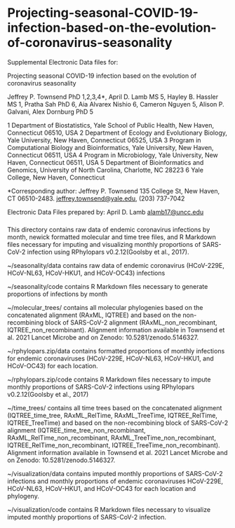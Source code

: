 # Projecting-seasonal-COVID-19-infection-based-on-the-evolution-of-coronavirus-seasonality
Supplemental Electronic Data files for: 

Projecting seasonal COVID-19 infection based on the evolution of coronavirus seasonality

Jeffrey P. Townsend PhD 1,2,3,4*, April D. Lamb MS 5, Hayley B. Hassler MS 1, Pratha Sah PhD 6, Aia Alvarex Nishio 6, Cameron Nguyen 5, Alison P. Galvani, Alex Dornburg PhD 5

1 Department of Biostatistics, Yale School of Public Health, New Haven, Connecticut 06510, USA
2 Department of Ecology and Evolutionary Biology, Yale University, New Haven, Connecticut 06525, USA
3 Program in Computational Biology and Bioinformatics, Yale University, New Haven, Connecticut 06511, USA
4 Program in Microbiology, Yale University, New Haven, Connecticut 06511, USA
5 Department of Bioinformatics and Genomics, University of North Carolina, Charlotte, NC 28223
6 Yale College, New Haven, Connecticut

*Corresponding author:
Jeffrey P. Townsend
135 College St, New Haven, CT 06510-2483. jeffrey.townsend@yale.edu, (203) 737-7042

Electronic Data Files prepared by:
April D. Lamb
alamb17@uncc.edu

###

This directory contains raw data of endemic coronavirus infections by month, newick formatted molecular and time tree files, and R Markdown files necessary for imputing and visualizing monthly proportions of SARS-CoV-2 infection using RPhylopars v0.2.12(Goolsby et al., 2017).

~/seasonality/data contains raw data of endemic coronavirus (HCoV-229E, HCoV-NL63, HCoV-HKU1, and HCoV-OC43) infections

~/seasonality/code contains R Markdown files necessary to generate proportions of infections by month

~/molecular_trees/ contains all molecular phylogenies based on the concatenated alignment (RAxML, IQTREE) and based on the non-recombining block of SARS-CoV-2 alignment (RAxML_non_recombinant, IQTREE_non_recombinant). Alignment information available in Townsend et al. 2021 Lancet Microbe and on Zenodo: 10.5281/zenodo.5146327.

~/rphylopars.zip/data contains formatted proportions of monthly infections for endemic coronaviruses (HCoV-229E, HCoV-NL63, HCoV-HKU1, and HCoV-OC43) for each location.

~/rphylopars.zip/code contains R Markdown files necessary to impute monthly proportions of SARS-CoV-2 infections using RPhylopars v0.2.12(Goolsby et al., 2017)

~/time_trees/ contains all time trees based on the concatenated alignment (IQTREE_time_tree, RAxML_RelTime, RAxML_TreeTime, IQTREE_RelTime, IQTREE_TreeTime) and based on the non-recombining block of SARS-CoV-2 alignment (IQTREE_time_tree_non_recombinant, RAxML_RelTime_non_recombinant, RAxML_TreeTime_non_recombinant, IQTREE_RelTime_non_recombinant, IQTREE_TreeTime_non_recombinant). Alignment information available in Townsend et al. 2021 Lancet Microbe and on Zenodo: 10.5281/zenodo.5146327.

~/visualization/data contains imputed monthly proportions of SARS-CoV-2 infections and monthly proportions of endemic coronaviruses HCoV-229E, HCoV-NL63, HCoV-HKU1, and HCoV-OC43 for each location and phylogeny.

~/visualization/code contains R Markdown files necessary to visualize imputed monthly proportions of SARS-CoV-2 infection.
